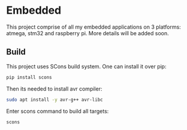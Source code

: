 # Embedded

This project comprise of all my embedded applications on 3 platforms: atmega, stm32 and raspberry pi.
More details will be added soon.

## Build

This project uses SCons build system. One can install it over pip:
``` sh
pip install scons
```
Then  its needed to install avr compiler:

``` sh
sudo apt install -y avr-g++ avr-libc
```

Enter scons command to build all targets:
``` sh
scons
```




